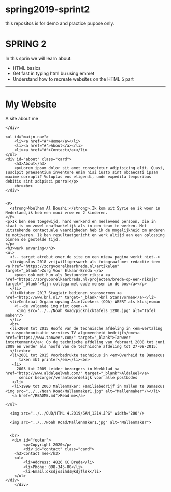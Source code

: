 # spring2019-sprint2
this repositos is for demo and practice pupose only.
<!DOCTYPE html>
<html lang="en">
  <head>
    <title>website leren Mei 2020</title>
    <meta charset="UTF-8" />
    <meta name="viewport" content="width=device-width, initial-scale=1.0" />
    <meta http-equiv="X-UA-Compatible" content="ie=edge"/>
    <meta name="discription" content="Deze site is in aanbouw en wordt aangepast">
  </head>
  <body>
    <h1>SPRING 2</h1>
    <p>In this sprin we will learn about:</p>
    <ul>
      <li>HTML basics</li>
      <li>Get fast in typing html bu using emmet</li>
      <li>Understand how to recreate websites on the HTML 5 part</li>
    </ul>
    <!-- HTML met Nederlands leren-->
    <hr>
    <div id="main_header">
        <h1>My Website</h1>
        <p>A site about me </p>

    </div>
    
    <ul id="maijn-nav">
        <li><a href="#">Home</a></li>
        <li><a href="#">About</a></li>
        <li><a href="#">Contact</a></li>
    </ul>
    <div id="about" class="card">
        <h3>About</h3>
        <p>Lorem ipsum dolor sit amet consectetur adipisicing elit. Quasi, suscipit praesentium inventore enim nisi iusto sint obcaecati ipsam maxime corrupti? Voluptas eos eligendi, unde expedita temporibus debitis sint adipisci porro!</p>
        <br><br>
    </div>
    
       
    <P>
      <strong>Moulham Al Boushi:</strong>,Ik kom uit Syrie en ik woon in Nederland,ik heb een mooi vrow en 2 kinderen.
    </P>
    <p>Ik ben een toegewijd, hard werkend en meelevend persoon, die in staat is om zowel onafhankelijk als in een team te werken. Met uitstekende contactuele vaardigheden heb ik de mogelijkheid om anderen te motiveren. Ik ben resultaatgericht en werk altijd aan een oplossing binnen de gestelde tijd.
    </p>
    <h3>werk ervaring</h3>
    <ul>
      <!-- target atrebut over de site om een nieuw pagina werkt niet-->
      <li>Agustus 2018 vrijwilligerswerk als fotograaf met redactie teem <a href="https://zorgvoorelkaarbreda.nl/artikelen" target="_blank">Zorg Voor Elkaar-Breda </a>
        <p>en ook met hun als Bestuurder riksja <a href="https://zorgvoorelkaarbreda.nl/projecten/breda-op-een-riksja" target="_blank">Mijn collega met oude mensen in de bos</a></p>
      </li>
      <li>Uktuber 2017 Stagiair bedienen stansvormen <a href="http://www.bnl.nl/" target="_blank">bnl Stansvormen</a></li>
      <li>Centraal Orgaan opvang Asielzoekers (COA) WEERT als klusjesman 
        <!--de volgende img niet open-->
         <img src="../../Noah Road/picknicktafels_1280.jpg" alt="Tafel maken"/>
      </li>
      <br>
      <li>2008 tot 2015 Hoofd van de technische afdeling in <em>Vertaling en nasynchronisatie services TV algemeenheid bedrijf</em><a href="https://www.tanweer.com/" target="_blank">Tanweer intertenment</a>: Op de technische afdeling van februari 2008 tot juni 2009 en verder als hoofd van de technische afdeling tot 27-08-2015.
      </li><br>
      <li>2001 tot 2015 Voorbedrukte technicus in <em>Overheid te Damascus
          taken mbt printer</em></li><br>
       <li>
         2003 tot 2009 Leider bezorgers in Weekblad <a href="http://www.aldaleelweb.com/" target="_blank">Aldaleel</a>
          senior bezorger/verantwoordelijk voor alle postbodes
       </li>
       <li>1999 tot 2003 Mallenmaker: Familiebedrijf in mallen te Damascus <img src="../../Noah Road/Mallenmaker1.jpg" alt="Mallenmaker"/></li>
       <a href="/README.md">Read me</a>

    </ul>
      
      <img src="../../OUD/HTML 4.2019/SAM_1214.JPG" width="200"/>

      <img src="../../Noah Road/Mallenmaker1.jpg" alt="Mallenmaker">
      
      
      <br>
       <div id="footer">
            <p>Copyright 2020</p>
            <div id="contact" class="card">
        <h3>Contact mee</h3>
        <ul>
            <li>Address: 4826 KC Breda</li>
            <li>Phone: 098-345-00</li>
            <li>Email:dksdjosihds@kdjflsk</li>
        </ul>
    </div>
        </div>
  </body>
</html>
